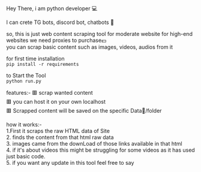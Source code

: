 Hey There, i am python developer 💻

I can crete TG bots, discord bot, chatbots 🤖

so, this is just web content scraping tool for moderate website 
for high-end websites we need proxies to purchase💵          
you can scrap basic content such as images, videos, audios from it 

for first time installation       
`pip install -r requirements`

to Start the Tool            
`python run.py`


features:-
🟥 scrap wanted content                 
🟥 you can host it on your own localhost              
🟥 Scrapped content will be saved on the specific Data📂/folder

how it works:-        
1.First it scraps the raw HTML data of Site        
2. finds the content from that html raw data        
3. images came from the downLoad of those links available in that html      
4. if it's about videos this might be struggling for some videos as it has used just basic code.                 
5. if you want any update in this tool feel free to say 



